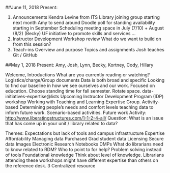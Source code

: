 ##June 11, 2018
Present: 

1. Announcements
Kendra Levine from ITS Library joining group starting next month
Amy to send around Doodle poll for standing availability starting in September
Scheduling meeting space in July (7/10) + August (8/2)
(Becky) UF initiative to promote skills and services
… 
2. Instructor Development Workshop review
What do we want to build on from this session?
3. Teach-ins
Overview and purpose
Topics and assignments
Josh teaches Git / GitHub 

##May 1, 2018
Present: Amy, Josh, Lynn, Becky, Kortney, Cody, Hillary 

Welcome, Introductions
What are you currently reading or watching? 
Logistics/charge/Group documents
Data is both broad and specific 
Looking to find our baseline in how we see ourselves and our work. Focused on education. 
Choose standing time for fall semester. Rotate space. 
data-initiatives-expertise@lists
Upcoming Instructor Development Program (IDP) workshop
Working with Teaching and Learning Expertise Group. 
Activity-based 
Determining people’s needs and comfort levels teaching data to inform future work. 
Scenario-based activities. 
Future work
Activity: http://www.liberatingstructures.com/1-1-2-4-all/ 
Question: What is an issue that has come up in your unit / library related to data? 

Themes: 
Expectations but lack of tools and campus infrastructure
Expertise
Affordability 
Managing data 
Purchased
Grad student data 
Licensing 
Secure data 
Images 
Electronic Research Notebooks 
DMPs
What do librarians need to know related to RDM? Who to point to for help? 
Problem solving instead of tools 
Foundational knowledge 
Think about level of knowledge. Librarians attending these workshops might have different expertise than others on the reference desk. 3
Centralized resource 
